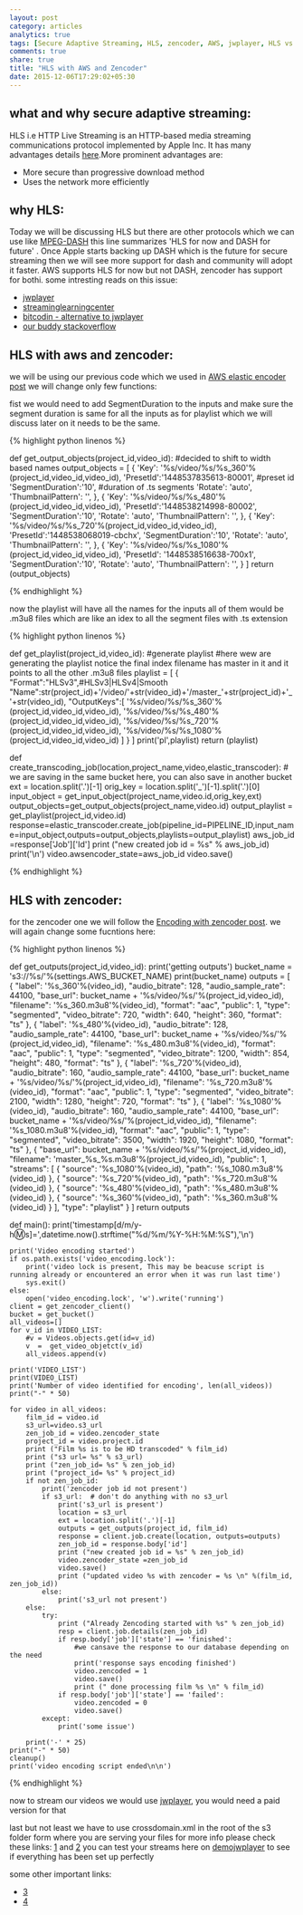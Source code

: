 ```yaml
---
layout: post
category: articles
analytics: true
tags: [Secure Adaptive Streaming, HLS, zencoder, AWS, jwplayer, HLS vs Dash]
comments: true
share: true
title: "HLS with AWS and Zencoder"
date: 2015-12-06T17:29:02+05:30
---
```


what and why secure adaptive streaming:
---------------------------------------
HLS i.e HTTP Live Streaming is an HTTP-based media streaming communications protocol implemented by Apple Inc. It has many advantages details 
[here](https://en.wikipedia.org/wiki/HTTP_Live_Streaming).More prominent advantages are:

* More secure than progressive download method
* Uses the network more efficiently

why HLS:
-------
Today we will be discussing HLS but there are other protocols which we can use like [MPEG-DASH](https://en.wikipedia.org/wiki/Dynamic_Adaptive_Streaming_over_HTTP)
this line summarizes 'HLS for now and DASH for future' . Once Apple starts backing up DASH which is the future for secure streaming then we will see more support 
for dash and community will adopt it faster. AWS supports HLS for now but not DASH, zencoder has support for bothi.
some intresting reads on this issue:

* [jwplayer](http://www.jwplayer.com/blog/the-future-of-mobile-video-is-apple-for-now/)
* [streaminglearningcenter](http://www.streaminglearningcenter.com/blogs/dash-vs-hls-request-for-comments.html)
* [bitcodin - alternative to jwplayer](https://www.bitcodin.com/blog/2015/03/mpeg-dash-vs-apple-hls-vs-microsoft-smooth-streaming-vs-adobe-hds/)
* [our buddy stackoverflow](http://stackoverflow.com/questions/15687434/what-is-the-difference-between-hls-and-mpeg-dash)

HLS with aws and zencoder:
-------------------------
we will be using our previous code which we used in [AWS elastic encoder post](http://aameer.github.io/articles/aws-elastic-encoder/)
we will change only few functions:

fist we would need to add SegmentDuration to the inputs and make sure the segment duration is same for all the inputs as for playlist
which we will discuss later on it needs to be the same.

{% highlight python linenos %}

def get_output_objects(project_id,video_id):
    #decided to shift to width based names
    output_objects = [
        {
            'Key': '%s/video/%s/%s_360'%(project_id,video_id,video_id),
            'PresetId':'1448537835613-80001', #preset id
            'SegmentDuration':'10', #duration of .ts segments
            'Rotate': 'auto',
            'ThumbnailPattern': '',
        },
        {
            'Key': '%s/video/%s/%s_480'%(project_id,video_id,video_id),
            'PresetId':'1448538214998-80002',
            'SegmentDuration':'10',
            'Rotate': 'auto',
            'ThumbnailPattern': '',
        },
        {
            'Key': '%s/video/%s/%s_720'%(project_id,video_id,video_id),
            'PresetId':'1448538068019-cbchx',
            'SegmentDuration':'10',
            'Rotate': 'auto',
            'ThumbnailPattern': '',
        },
        {
            'Key': '%s/video/%s/%s_1080'%(project_id,video_id,video_id),
            'PresetId': '1448538516638-700x1',
            'SegmentDuration':'10',
            'Rotate': 'auto',
            'ThumbnailPattern': '',
        }
    ]
    return (output_objects)

{% endhighlight %}

now the playlist will have all the names for the inputs all of them would be .m3u8 files which are like an idex to all the segment files 
with .ts extension

{% highlight python linenos %}

def get_playlist(project_id,video_id):
    #generate playlist
    #here wew are generating the playlist notice the final index filename has master in it and it points to all the other .m3u8 files
    playlist = [
        {
           "Format":"HLSv3",#HLSv3|HLSv4|Smooth
           "Name":str(project_id)+'/video/'+str(video_id)+'/master_'+str(project_id)+'_'+str(video_id),
           "OutputKeys":[
              '%s/video/%s/%s_360'%(project_id,video_id,video_id),
              '%s/video/%s/%s_480'%(project_id,video_id,video_id),
              '%s/video/%s/%s_720'%(project_id,video_id,video_id),
              '%s/video/%s/%s_1080'%(project_id,video_id,video_id)
           ]
        }
    ]
    print('pl',playlist)
    return (playlist)


def create_transcoding_job(location,project_name,video,elastic_transcoder):
    # we are saving in the same bucket here, you can also save in another bucket
    ext = location.split('.')[-1]
    orig_key = location.split('_')[-1].split('.')[0]
    input_object = get_input_object(project_name,video.id,orig_key,ext)
    output_objects=get_output_objects(project_name,video.id)
    output_playlist = get_playlist(project_id,video.id)
    response=elastic_transcoder.create_job(pipeline_id=PIPELINE_ID,input_name=input_object,outputs=output_objects,playlists=output_playlist)
    aws_job_id =response['Job']['Id']
    print ("new created job id = %s" % aws_job_id)
    print('\n')
    video.awsencoder_state=aws_job_id
    video.save()

{% endhighlight %}

HLS with zencoder:
------------------


for the zencoder one we will follow the [Encoding with zencoder post](http://aameer.github.io/articles/encoding-with-zencoder/). we will 
again change some fucntions here:

{% highlight python linenos %}

def get_outputs(project_id,video_id):
    print('getting outputs')
    bucket_name = 's3://%s/'%(settings.AWS_BUCKET_NAME)
    print(bucket_name)
    outputs = [
        {
            "label": '%s_360'%(video_id),
            "audio_bitrate": 128,
            "audio_sample_rate": 44100,
            "base_url": bucket_name + '%s/video/%s/'%(project_id,video_id),
            "filename": '%s_360.m3u8'%(video_id),
            "format": "aac",
            "public": 1,
            "type": "segmented",
            "video_bitrate": 720,
            "width": 640,
            "height": 360,
            "format": "ts"
        },
        {
            "label": '%s_480'%(video_id),
            "audio_bitrate": 128,
            "audio_sample_rate": 44100,
            "base_url": bucket_name + '%s/video/%s/'%(project_id,video_id),
            "filename": '%s_480.m3u8'%(video_id),
            "format": "aac",
            "public": 1,
            "type": "segmented",
            "video_bitrate": 1200,
            "width": 854,
            "height": 480,
            "format": "ts"
        },
        {
            "label": '%s_720'%(video_id),
            "audio_bitrate": 160,
            "audio_sample_rate": 44100,
            "base_url": bucket_name + '%s/video/%s/'%(project_id,video_id),
            "filename": '%s_720.m3u8'%(video_id),
            "format": "aac",
            "public": 1,
            "type": "segmented",
            "video_bitrate": 2100,
            "width": 1280,
            "height": 720,
            "format": "ts"
        },
        {
            "label": '%s_1080'%(video_id),
            "audio_bitrate": 160,
            "audio_sample_rate": 44100,
            "base_url": bucket_name + '%s/video/%s/'%(project_id,video_id),
            "filename": '%s_1080.m3u8'%(video_id),
            "format": "aac",
            "public": 1,
            "type": "segmented",
            "video_bitrate": 3500,
            "width": 1920,
            "height": 1080,
            "format": "ts"
        },
        {
            "base_url": bucket_name + '%s/video/%s/'%(project_id,video_id),
            "filename": 'master_%s_%s.m3u8'%(project_id,video_id),
            "public": 1,
            "streams": [
                {
                    "source": '%s_1080'%(video_id),
                    "path": '%s_1080.m3u8'%(video_id)
                },
                {
                    "source": '%s_720'%(video_id),
                    "path": '%s_720.m3u8'%(video_id)
                },
                {
                    "source": '%s_480'%(video_id),
                    "path": '%s_480.m3u8'%(video_id)
                },
                {
                    "source": '%s_360'%(video_id),
                    "path": '%s_360.m3u8'%(video_id)
                }
            ],
            "type": "playlist"
        }
    ]
    return outputs

def main():
    print('timestamp[d/m/y-h:m:s]=',datetime.now().strftime("%d/%m/%Y-%H:%M:%S"),'\n')

    print('Video encoding started')
    if os.path.exists('video_encoding.lock'):
        print('video lock is present, This may be beacuse script is running already or encountered an error when it was run last time')
        sys.exit()
    else:
        open('video_encoding.lock', 'w').write('running')
    client = get_zencoder_client()
    bucket = get_bucket()
    all_videos=[] 
    for v_id in VIDEO_LIST:
        #v = Videos.objects.get(id=v_id)
        v  =  get_video_objetct(v_id)
        all_videos.append(v)
    
    print('VIDEO_LIST') 
    print(VIDEO_LIST) 
    print('Number of video identified for encoding', len(all_videos))
    print("-" * 50)
    
    for video in all_videos:
        film_id = video.id
        s3_url=video.s3_url
        zen_job_id = video.zencoder_state
        project_id = video.project.id
        print ("Film %s is to be HD transcoded" % film_id)
        print ("s3 url= %s" % s3_url)
        print ("zen_job_id= %s" % zen_job_id)
        print ("project_id= %s" % project_id)
        if not zen_job_id:
            print('zencoder job id not present')
            if s3_url:  # don't do anything with no s3_url
                print('s3_url is present')
                location = s3_url
                ext = location.split('.')[-1]
                outputs = get_outputs(project_id, film_id)
                response = client.job.create(location, outputs=outputs)
                zen_job_id = response.body['id']
                print ("new created job id = %s" % zen_job_id)
                video.zencoder_state =zen_job_id
                video.save()
                print ("updated video %s with zencoder = %s \n" %(film_id, zen_job_id))
            else:
                print('s3_url not present')
        else:
            try:
                print ("Already Zencoding started with %s" % zen_job_id)
                resp = client.job.details(zen_job_id)
                if resp.body['job']['state'] == 'finished':
                    #we cansave the response to our database depending on the need
                    print('response says encoding finished')
                    video.zencoded = 1
                    video.save()
                    print (" done processing film %s \n" % film_id)
                if resp.body['job']['state'] == 'failed':
                    video.zencoded = 0
                    video.save()
            except:
                print('some issue')

        print('-' * 25)
    print("-" * 50)
    cleanup()
    print('video encoding script ended\n\n')

{% endhighlight %}

now to stream our videos we would use [jwplayer](http://www.jwplayer.com/), you would need a paid version for that

last but not least we have to use crossdomain.xml in the root of the s3 folder form where you are serving your files for more info
please check these links: [1](http://www.jwplayer.com/blog/delivering-hls-with-amazon-cloudfront/) and [2](https://support.jwplayer.com/customer/portal/articles/1430218-using-hls-streaming)
you can test your streams here on [demojwplayer](http://demo.jwplayer.com/stream-tester/) to see if everything has been set up perfectly

some other important links:

* [3](http://www.jwplayer.com/blog/encoding-hls-with-amazon-elastic-transcoder/)
* [4](https://support.jwplayer.com/customer/portal/articles/1403679-crossdomain-file-loading)







